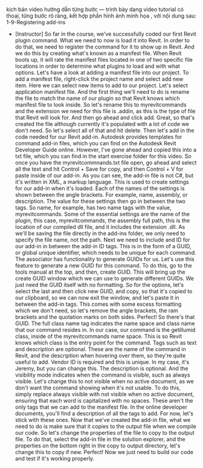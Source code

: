 kịch bản video hướng dẫn từng bước — trình bày dạng video tutorial có thoại, từng bước rõ ràng, kết hợp phần hình ảnh minh họa , với nội dung sau: 
1-9-Registering add-ins
- [Instructor] So far in the course, we've successfully coded our first Revit plugin command. What we need to now is load it into Revit. In order to do that, we need to register the command for it to show up in Revit. And we do this by creating what's known as a manifest file. When Revit boots up, it will rate the manifest files located in one of two specific file locations in order to determine what plugins to load and with what options. Let's have a look at adding a manifest file into our project. To add a manifest file, right-click the project name and select add new item. Here we can select new items to add to our project. Let's select application manifest file. And the first thing we'll need to do is rename the file to match the name of our plugin so that Revit knows which manifest file to look inside. So let's rename this to myrevitcommands and the extension we need for this file is .addin, as this is the type of file that Revit will look for. And then go ahead and click add. Great, so that's created the file although currently it's populated with a lot of code we don't need. So let's select all of that and hit delete. Then let's add in the code needed for our Revit add-in. Autodesk provides templates for command add-in files, which you can find on the Autodesk Revit Developer Guide online. However, I've gone ahead and copied this into a txt file, which you can find in the start exercise folder for this video. So once you have the myrevitcommnands.txt file open, go ahead and select all the text and hit Control + Save for copy, and then Control + V for paste inside of our add-in. As you can see, the add-in file is not C#, but it's written in XML, a markup language. This is used to create settings for our add-in when it's loaded. Each of the names of the settings is shown between the angle brackets. For example, name, assembly, or description. The value for these settings then go in between the two tags. So name, for example, has two name tags with the value, myrevitcommands. Some of the essential settings are the name of the plugin, this case, myrevitcommands, the assembly full path, this is the location of our compiled dll file, and it includes the extension .dll. As we'll be saving the file directly in the add-ins folder, we only need to specify the file name, not the path. Next we need to include and ID for our add-in in between the add-in ID tags. This is in the form of a GUID, or global unique identifier, which needs to be unique for each command. The associator has functionality to generate GUIDs for us. Let's use this feature to generate a new GUID for this command. To do this, go to the tools manual at the top, and then, create GUID. This will bring up the create GUID window which we can use to generate different GUIDs. We just need the GUID itself with no formatting. So for the options, let's select the last and then click new GUID, and copy, so that it's copied to our clipboard, so we can now exit the window, and let's paste it in between the add-in tags. This comes with some excess formatting which we don't need, so let's remove the angle brackets, the ram brackets and the quotation marks on both sides. Perfect! So there's that GUID. The full class name tag indicates the name space and class name that our command resides in. In our case, our command is the getillumid class, inside of the myrevitcommands name space. This is so Revit knows which class is the entry point for the command. Tags such as text and description are optional. These are the name of the command in Revit, and the description when hovering over them, so they're quite useful to add. Vendor ID is required and this is unique. In my case, it's Jeremy, but you can change this. The description is optional. And the visibility mode indicates when the command is visible, such as always visible. Let's change this to not visible when no active document, as we don't want the command showing when it's not usable. To do this, simply replace always visible with not visible when no active document, ensuring that each word is capitalized with no spaces. These aren't the only tags that we can add to the manifest file. In the online developer documents, you'll find a description of all the tags to add. For now, let's stick with these ones. Now that we've created the add-in file, what we need to do is make sure that it copies to the output file when we compile our code. So let's change the properties of the file to copy to the output file. To do that, select the add-in file in the solution explorer, and the properties on the bottom right in the copy to output directory, let's change this to copy if new. Perfect! Now we just need to build our code and test if it's working properly.